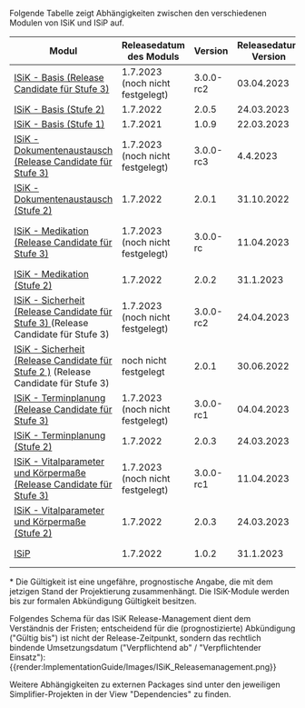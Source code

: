Folgende Tabelle zeigt Abhängigkeiten zwischen den verschiedenen Modulen von ISiK und ISiP auf.

| **Modul**                  | **Releasedatum des Moduls**   | **Version** | **Releasedatum Version** |**Gültig bis\*** | **Verpflichtend ab** | **Abkündigungsdatum** | **Abhängigkeiten** |
|---------------------------|-----------------|-------------|------------------|-----------------------|---------|-------|--------------------|
| [ISiK - Basis (Release Candidate für Stufe 3)](https://simplifier.net/isik-v3)    | 1.7.2023 (noch nicht festgelegt)|     3.0.0-rc2      |    03.04.2023        |  30.06.2026 | 01.07.2025 |      -    |     |
| [ISiK - Basis (Stufe 2)](https://simplifier.net/isik)    | 1.7.2022|     2.0.5        |    24.03.2023        |  30.06.2025 | 01.07.2024 |      -    |     |
| [ISiK - Basis (Stufe 1)](https://simplifier.net/isik-basis-1) |  1.7.2021  |       1.0.9      |     22.03.2023              |   30.06.2024 |  30.08.2023 | -     |        |
|[ISiK - Dokumentenaustausch (Release Candidate für Stufe 3)](https://simplifier.net/spec-isik-dokumentenaustausch)  | 1.7.2023 (noch nicht festgelegt)  |     3.0.0-rc3       |      4.4.2023      |   noch nicht festgelegt |    noch nicht festgelegt|    -    |   [ISiK - Basis (Release Candidate für Stufe 3)](https://simplifier.net/isik-v3)  |
|[ISiK - Dokumentenaustausch (Stufe 2)](https://gematik.github.io/spec-ISiK-Dokumentenaustausch/IG/2.0.1/ImplementationGuide-markdown-Einfuehrung.html)   | 1.7.2022   |     2.0.1       |      31.10.2022      |   abgekündigt  |abgekündigt | 1.2.2023   |
| [ISiK - Medikation (Release Candidate für Stufe 3)](https://simplifier.net/guide/implementierungsleitfaden-isik-modul-medikation?version=current)  | 1.7.2023 (noch nicht festgelegt)   | 3.0.0-rc |          11.04.2023        |   noch nicht festgelegt |    noch nicht festgelegt |  -    |     [ISiK - Basis (Release Candidate für Stufe 3)](https://simplifier.net/isik-v3)    |
| [ISiK - Medikation (Stufe 2)](https://simplifier.net/spec-isik-medikation)  | 1.7.2022   | 2.0.2 |          31.1.2023      |  30.06.2025 |  01.07.2024  |   -    |    [ISiK - Basis (Stufe 2)](https://simplifier.net/isik)   |
|[ISiK - Sicherheit (Release Candidate für Stufe 3) ](https://simplifier.net/isik-sicherheit-v3) (Release Candidate für Stufe 3)   | 1.7.2023 (noch nicht festgelegt)  |    3.0.0-rc2       |     24.04.2023       |    noch nicht festgelegt |    noch nicht festgelegt |  -    |    |
|[ISiK - Sicherheit (Release Candidate für Stufe 2 )](https://simplifier.net/spec-isik-sicherheit) (Release Candidate für Stufe 3)   | noch nicht festgelegt  |    2.0.1       |     30.06.2022       |    noch nicht festgelegt |    noch nicht festgelegt |  -    |    |
| [ISiK - Terminplanung (Release Candidate für Stufe 3)](https://simplifier.net/spec-isik-terminplanung) | 1.7.2023 (noch nicht festgelegt)   |     3.0.0-rc1       |    04.04.2023        |   noch nicht festgelegt |     noch nicht festgelegt  |   -    |  [ISiK - Basis (Stufe 3)](https://simplifier.net/isik-v3)    |
| [ISiK - Terminplanung (Stufe 2)](https://simplifier.net/spec-isik-terminplanung) | 1.7.2022    |     2.0.3        |    24.03.2023        |  30.06.2025 |    01.07.2024  |   -    |  [ISiK - Basis (Stufe 2)](https://simplifier.net/isik)    |
| [ISiK - Vitalparameter und Körpermaße (Release Candidate für Stufe 3)](https://simplifier.net/guide/implementierungsleitfaden-isik-modul-vitalwerte-und-k-rperma-e?version=current) | 1.7.2023 (noch nicht festgelegt)   |        3.0.0-rc1     |    11.04.2023    |   noch nicht festgelegt |    noch nicht festgelegt | -      |  [ISiK - Basis (Release Candidate für Stufe 3)](https://simplifier.net/isik-v3)  |
| [ISiK - Vitalparameter und Körpermaße (Stufe 2)](https://simplifier.net/spec-isik-vitalparameter-und-koerpermasse) | 1.7.2022   |        2.0.3     |    24.03.2023    |   30.06.2025 | 01.07.2024  | -      | [ISiK - Basis (Stufe 2)](https://simplifier.net/isik)  |
| [ISiP](https://simplifier.net/isip)   | 1.7.2022   |       1.0.2      |       31.1.2023           | 30.06.2025 |   01.07.2024  |  -   |   [ISiK - Basis (Stufe 2)](https://simplifier.net/isik)     |


\* Die Gültigkeit ist eine ungefähre, prognostische Angabe, die mit dem jetzigen Stand der Projektierung zusammenhängt. Die ISiK-Module werden bis zur formalen Abkündigung Gültigkeit besitzen.


Folgendes Schema für das ISiK Release-Management dient dem Verständnis der Fristen; entscheidend für die (prognostizierte) Abkündigung ("Gültig bis") ist nicht der Release-Zeitpunkt, sondern das rechtlich bindende Umsetzungsdatum ("Verpflichtend ab" / "Verpflichtender Einsatz"):
{{render:ImplementationGuide/Images/ISiK_Releasemanagement.png}}

Weitere Abhängigkeiten zu externen Packages sind unter den jeweiligen Simplifier-Projekten in der View "Dependencies" zu finden.
